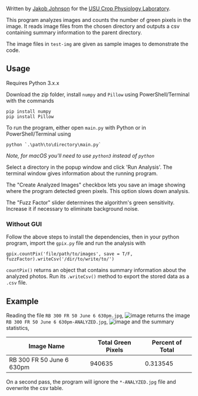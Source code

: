 Written by [Jakob Johnson](https://jakobj.dev) for the [USU Crop Physiology Laboratory](https://cpl.usu.edu/).

This program analyzes images and counts the number of green pixels in the image. It reads image files from the chosen directory and outputs a csv containing summary information to the parent directory. 

The image files in `test-img` are given as sample images to demonstrate the code. 

## Usage
Requires Python 3.x.x

Download the zip folder, install `numpy` and `Pillow` using PowerShell/Terminal with the commands
```
pip install numpy
pip install Pillow
```
To run the program, either open `main.py` with Python or in PowerShell/Terminal using 
```
python `.\path\to\directory\main.py`
```
*Note, for macOS you'll need to use `python3` instead of `python`*

Select a directory in the popup window and click 'Run Analysis'. 
The terminal window gives information about the running program.

The "Create Analyzed Images" checkbox lets you save an image showing where the program detected green pixels. This option slows down analysis.

The "Fuzz Factor" slider determines the algorithm's green sensitivity. Increase it if necessary to eliminate background noise. 


### Without GUI
Follow the above steps to install the dependencies, then in your python program, import the `gpix.py` file and run the analysis with 
```
gpix.countPix('file/path/to/images', save = T/F, fuzzFactor).writeCsv('/dir/to/write/to/')
```
`countPix()` returns an object that contains summary information about the analyzed photos. Run its `.writeCsv()` method to export the stored data as a `.csv` file.

## Example

Reading the file `RB 300 FR 50 June 6 630pm.jpg`,
![image](https://raw.githubusercontent.com/jakobottar/green-pixel-analysis/master/test-img/RB%20300%20FR%2050%20June%206%20630pm.jpg)
returns the image `RB 300 FR 50 June 6 630pm-ANALYZED.jpg`,
![image](https://raw.githubusercontent.com/jakobottar/green-pixel-analysis/master/test-img/RB%20300%20FR%2050%20June%206%20630pm-ANALYZED.jpg)
and the summary statistics,

| Image Name | Total Green Pixels |	Percent of Total |
| --- | --- | --- |
| RB 300 FR 50 June 6 630pm | 940635 | 0.313545 |

On a second pass, the program will ignore the `*-ANALYZED.jpg` file and overwrite the csv table.
